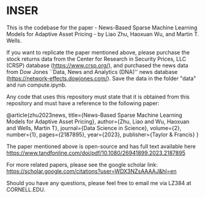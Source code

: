 # INSER

This is the codebase for the paper - News-Based Sparse Machine Learning Models for Adaptive Asset Pricing - by Liao Zhu, Haoxuan Wu, and Martin T. Wells. 

If you want to replicate the paper mentioned above, please purchase the stock returns data from the Center for Research in Security Prices, LLC (CRSP) database (https://www.crsp.org/), and purchased the news data from Dow Jones ``Data, News and Analytics (DNA)'' news database (https://network-effects.dowjones.com/). Save the data in the folder "data" and run compute.ipynb. 

Any code that uses this repository must state that it is obtained from this repository and must have a reference to the following paper:

@article{zhu2023news,
  title={News-Based Sparse Machine Learning Models for Adaptive Asset Pricing},
  author={Zhu, Liao and Wu, Haoxuan and Wells, Martin T},
  journal={Data Science in Science},
  volume={2},
  number={1},
  pages={2187895},
  year={2023},
  publisher={Taylor \& Francis}
}

The paper mentioned above is open-source and has full text available here 
https://www.tandfonline.com/doi/pdf/10.1080/26941899.2023.2187895

For more related papers, please see the google scholar link:
https://scholar.google.com/citations?user=WDX3NZsAAAAJ&hl=en

Should you have any questions, please feel free to email me via LZ384 at CORNELL.EDU. 
